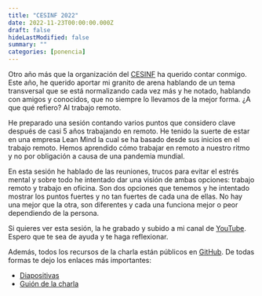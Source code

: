 ```yaml
---
title: "CESINF 2022"
date: 2022-11-23T00:00:00.000Z
draft: false
hideLastModified: false
summary: ""
categories: [ponencia]
---
```


Otro año más que la organización del [CESINF](https://www.cesinfull.com/) ha querido contar conmigo. Este año, he querido aportar mi granito de arena hablando de un tema transversal que se está normalizando cada vez más y he notado, hablando con amigos y conocidos, que no siempre lo llevamos de la mejor forma. ¿A que qué refiero? Al trabajo remoto.

He preparado una sesión contando varios puntos que considero clave después de casi 5 años trabajando en remoto. He tenido la suerte de estar en una empresa Lean Mind la cual se ha basado desde sus inicios en el trabajo remoto. Hemos aprendido cómo trabajar en remoto a nuestro ritmo y no por obligación a causa de una pandemia mundial.

En esta sesión he hablado de las reuniones, trucos para evitar el estrés mental y sobre todo he intentado dar una visión de ambas opciones: trabajo remoto y trabajo en oficina. Son dos opciones que tenemos y he intentado mostrar los puntos fuertes y no tan fuertes de cada una de ellas. No hay una mejor que la otra, son diferentes y cada una funciona mejor o peor dependiendo de la persona.

Si quieres ver esta sesión, la he grabado y subido a mi canal de [YouTube](https://youtu.be/TEnNxwXu1fc). Espero que te sea de ayuda y te haga reflexionar.

Además, todos los recursos de la charla están públicos en [GitHub](https://github.com/CrisKrus/remote-work-talk/tree/CESINF-22). De todas formas te dejo los enlaces más importantes:

- [Diapositivas](https://criskrus.github.io/remote-work-talk/slides.html)
- [Guión de la charla](https://criskrus.github.io/remote-work-talk/script)
